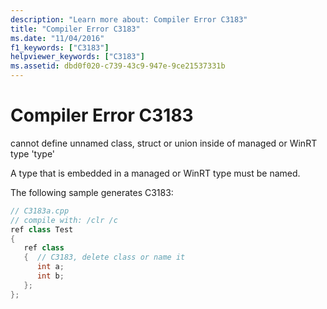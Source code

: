 ```yaml
---
description: "Learn more about: Compiler Error C3183"
title: "Compiler Error C3183"
ms.date: "11/04/2016"
f1_keywords: ["C3183"]
helpviewer_keywords: ["C3183"]
ms.assetid: dbd0f020-c739-43c9-947e-9ce21537331b
---
```

# Compiler Error C3183

cannot define unnamed class, struct or union inside of managed or WinRT type 'type'

A type that is embedded in a managed or WinRT type must be named.

The following sample generates C3183:

```cpp
// C3183a.cpp
// compile with: /clr /c
ref class Test
{
   ref class
   {  // C3183, delete class or name it
      int a;
      int b;
   };
};
```
